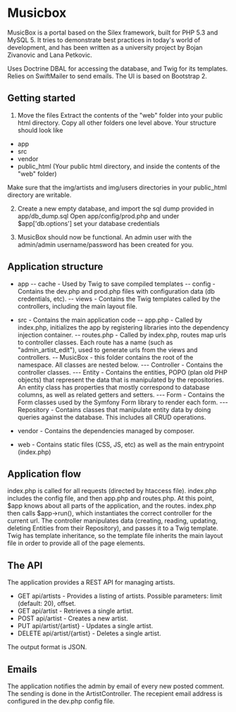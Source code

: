 Musicbox
========
MusicBox is a portal based on the Silex framework, built for PHP 5.3 and MySQL 5.
It tries to demonstrate best practices in today's world of development, and has
been written as a university project by Bojan Zivanovic and Lana Petkovic.

Uses Doctrine DBAL for accessing the database, and Twig for its templates.
Relies on SwiftMailer to send emails.
The UI is based on Bootstrap 2.

Getting started
---------------
1. Move the files
Extract the contents of the "web" folder into your public html directory.
Copy all other folders one level above. Your structure should look like
- app
- src
- vendor
- public_html (Your public html directory, and inside the contents of the "web" folder)

Make sure that the img/artists and img/users directories in your public_html directory
are writable.

2. Create a new empty database, and import the sql dump provided in app/db_dump.sql
Open app/config/prod.php and under $app['db.options'] set your database credentials

3. MusicBox should now be functional. An admin user with the admin/admin username/password has been created for you.

Application structure
---------------------
- app
  -- cache - Used by Twig to save compiled templates
  -- config - Contains the dev.php and prod.php files with configuration data (db credentials, etc).
  -- views - Contains the Twig templates called by the controllers, including the main layout file.
- src - Contains the main application code
  -- app.php - Called by index.php, initializes the app by registering libraries into the dependency injection container.
  -- routes.php - Called by index.php, routes map urls to controller classes.
                  Each route has a name (such as "admin_artist_edit"), used to generate urls from the views and controllers.
  -- MusicBox - this folder contains the root of the namespace. All classes are nested below.
    --- Controller - Contains the controller classes.
    --- Entity - Contains the entities, POPO (plan old PHP objects) that represent the data that is manipulated by the repositories.
                 An entity class has properties that mostly correspond to database columns, as well as related getters and setters.
    --- Form - Contains the Form classes used by the Symfony Form library to render each form.
    --- Repository - Contains classes that manipulate entity data by doing queries against the database. This includes all CRUD operations.

- vendor - Contains the dependencies managed by composer.
- web - Contains static files (CSS, JS, etc) as well as the main entrypoint (index.php)

Application flow
----------------
index.php is called for all requests (directed by htaccess file).
index.php includes the config file, and then app.php and routes.php.
At this point, $app knows about all parts of the application, and the routes.
index.php then calls $app->run(), which instantiates the correct controller for the current url.
The controller manipulates data (creating, reading, updating, deleting Entities from their Repository), and passes it to a Twig template.
Twig has template inheritance, so the template file inherits the main layout file in order to provide all of the page elements.

The API
-------
The application provides a REST API for managing artists.
- GET api/artists - Provides a listing of artists. Possible parameters: limit (default: 20), offset.
- GET api/artist - Retrieves a single artist.
- POST api/artist - Creates a new artist.
- PUT  api/artist/{artist} - Updates a single artist.
- DELETE api/artist/{artist} - Deletes a single artist.

The output format is JSON.

Emails
------
The application notifies the admin by email of every new posted comment.
The sending is done in the ArtistController.
The recepient email address is configured in the dev.php config file.
